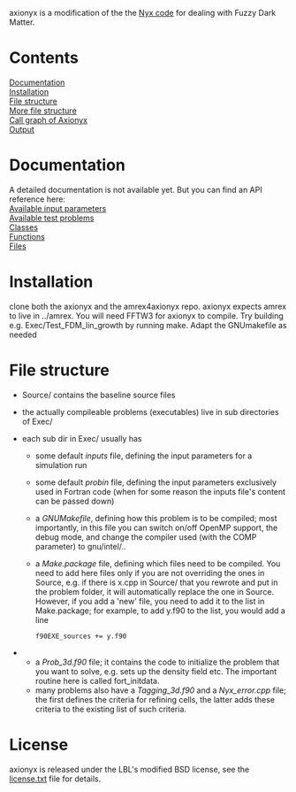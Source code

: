 axionyx is a modification of the the [Nyx code](https://github.com/AMReX-Astro/Nyx.git) for dealing with Fuzzy Dark Matter.

# Contents
[Documentation](#Documentation)  
[Installation](#installation)  
[File structure](#file-structure-of-nyx)  
[More file structure](#more-file-structure)   
[Call graph of Axionyx](#call-graph-of-axionyx)  
[Output](#output)  

# Documentation 
A detailed documentation is not available yet. But you can find an API reference here:  
[Available input parameters](mddocs/input_parameters.md)  
[Available test problems](mddocs/test_problems.md)  
[Classes](mddocs/classes.md)  
[Functions](mddocs/functions.md)    
[Files](mddocs/files.md)     

# Installation

clone both the axionyx and the amrex4axionyx repo. axionyx expects amrex to live in ../amrex. You will need FFTW3 for axionyx to compile. Try building e.g. Exec/Test_FDM_lin_growth by running make. Adapt the GNUmakefile as needed

# File structure

  - Source/ contains the baseline source files
  - the actually compileable problems (executables) live in sub
    directories of Exec/
  - each sub dir in Exec/ usually has
      - some default *inputs* file, defining the input parameters for a
        simulation run
      - some default *probin* file, defining the input parameters
        exclusively used in Fortran code (when for some reason the
        inputs file's content can be passed down)
      - a *GNUMakefile*, defining how this problem is to be compiled;
        most importantly, in this file you can switch on/off OpenMP
        support, the debug mode, and change the compiler used (with the
        COMP parameter) to gnu/intel/..
      - a *Make.package* file, defining which files need to be compiled.
        You need to add here files only if you are not overriding the
        ones in Source, e.g. if there is x.cpp in Source/ that you
        rewrote and put in the problem folder, it will automatically
        replace the one in Source. However, if you add a 'new' file, you
        need to add it to the list in Make.package; for example, to add
        y.f90 to the list, you would add a line

        `f90EXE_sources += y.f90`

  -   - a *Prob\_3d.f90* file; it contains the code to initialize the
        problem that you want to solve, e.g. sets up the density field
        etc. The important routine here is called fort\_initdata.
      - many problems also have a *Tagging\_3d.f90* and a
        *Nyx\_error.cpp* file; the first defines the criteria for
        refining cells, the latter adds these criteria to the existing
        list of such criteria.


# License
axionyx is released under the LBL's modified BSD license, see the [license.txt](license.txt) file for details.


